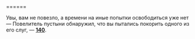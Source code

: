 ======

Увы, вам не повезло, а времени на иные попытки освободиться уже нет — Повелитель пустыни обнаружил, что вы пытались покорить одного из его слуг, — [**140**](#n_140).

